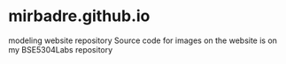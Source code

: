 # mirbadre.github.io
modeling website repository
Source code for images on the website is on my BSE5304Labs repository
